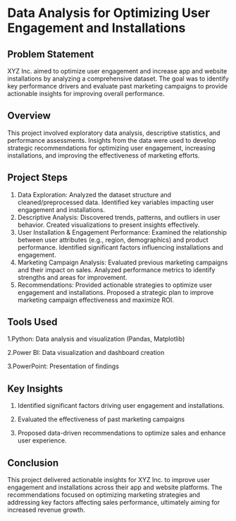 # Data Analysis for Optimizing User Engagement and Installations

## Problem Statement
XYZ Inc. aimed to optimize user engagement and increase app and website installations by analyzing a comprehensive dataset. The goal was to identify key performance drivers and evaluate past marketing campaigns to provide actionable insights for improving overall performance.

## Overview
This project involved exploratory data analysis, descriptive statistics, and performance assessments. Insights from the data were used to develop strategic recommendations for optimizing user engagement, increasing installations, and improving the effectiveness of marketing efforts.

## Project Steps
1. Data Exploration:
Analyzed the dataset structure and cleaned/preprocessed data.
Identified key variables impacting user engagement and installations.
2. Descriptive Analysis:
Discovered trends, patterns, and outliers in user behavior.
Created visualizations to present insights effectively.
3. User Installation & Engagement Performance:
Examined the relationship between user attributes (e.g., region, demographics) and product performance.
Identified significant factors influencing installations and engagement.
4. Marketing Campaign Analysis:
Evaluated previous marketing campaigns and their impact on sales.
Analyzed performance metrics to identify strengths and areas for improvement.
5. Recommendations:
Provided actionable strategies to optimize user engagement and installations.
Proposed a strategic plan to improve marketing campaign effectiveness and maximize ROI.

## Tools Used
1.Python: Data analysis and visualization (Pandas, Matplotlib)

2.Power BI: Data visualization and dashboard creation

3.PowerPoint: Presentation of findings

## Key Insights
1. Identified significant factors driving user engagement and installations.

2. Evaluated the effectiveness of past marketing campaigns

3. Proposed data-driven recommendations to optimize sales and enhance user experience.
## Conclusion
This project delivered actionable insights for XYZ Inc. to improve user engagement and installations across their app and website platforms. The recommendations focused on optimizing marketing strategies and addressing key factors affecting sales performance, ultimately aiming for increased revenue growth.


